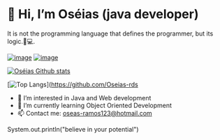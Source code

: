  # 👋 Hi, I’m Oséias (java developer)

It is not the programming language that defines the programmer, but its logic.🧠💻. <br>

[![image](https://img.shields.io/badge/LinkedIn-0077B5)](https://www.linkedin.com/in/o-ramos-css//)
[![image](https://img.shields.io/badge/Gmail-D14836)](mailto:oseas-ramos123@hotmail.com)


[
![Oséias Github stats](https://github-readme-stats.vercel.app/api?username=Oseias-rds&layout=compact&theme=dracula&hide=pascal)](https://github.com/anuraghazra/github-readme-stats)

[![Top Langs](https://github-readme-stats.vercel.app/api/top-langs/?username=Oseias-rds&layout=compact&theme=dracula&hide=pascal)](https://github.com/Oseias-rds




- 👀 I’m interested in Java and Web development
- 🌱 I’m currently learning Object Oriented Development
- 📫 Contact me: oseas-ramos123@hotmail.com

System.out.println("believe in your potential")



<!---
Oseias-rds/Oseias-rds is a ✨ special ✨ repository because its `README.md` (this file) appears on your GitHub profile.
You can click the Preview link to take a look at your changes.
--->
